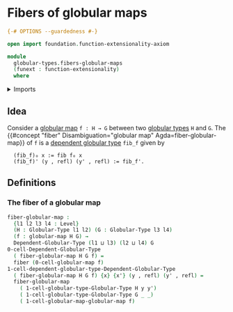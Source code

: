 # Fibers of globular maps

```agda
{-# OPTIONS --guardedness #-}

open import foundation.function-extensionality-axiom

module
  globular-types.fibers-globular-maps
  (funext : function-extensionality)
  where
```

<details><summary>Imports</summary>

```agda
open import foundation.dependent-pair-types
open import foundation.fibers-of-maps funext
open import foundation.identity-types funext
open import foundation.universe-levels

open import globular-types.dependent-globular-types funext
open import globular-types.globular-maps funext
open import globular-types.globular-types
```

</details>

## Idea

Consider a [globular map](globular-types.globular-maps.md) `f : H → G` between
two [globular types](globular-types.globular-types.md) `H` and `G`. The
{{#concept "fiber" Disambiguation="globular map" Agda=fiber-globular-map}} of
`f` is a [dependent globular type](globular-types.dependent-globular-types.md)
`fib_f` given by

```text
  (fib_f)₀ x := fib f₀ x
  (fib_f)' (y , refl) (y' , refl) := fib_f'.
```

## Definitions

### The fiber of a globular map

```agda
fiber-globular-map :
  {l1 l2 l3 l4 : Level}
  (H : Globular-Type l1 l2) (G : Globular-Type l3 l4)
  (f : globular-map H G) →
  Dependent-Globular-Type (l1 ⊔ l3) (l2 ⊔ l4) G
0-cell-Dependent-Globular-Type
  ( fiber-globular-map H G f) =
  fiber (0-cell-globular-map f)
1-cell-dependent-globular-type-Dependent-Globular-Type
  ( fiber-globular-map H G f) {x} {x'} (y , refl) (y' , refl) =
  fiber-globular-map
    ( 1-cell-globular-type-Globular-Type H y y')
    ( 1-cell-globular-type-Globular-Type G _ _)
    ( 1-cell-globular-map-globular-map f)
```

